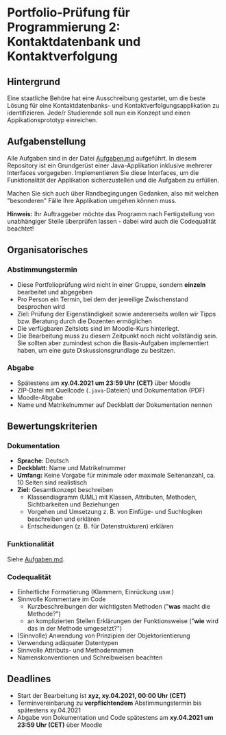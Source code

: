 # Portfolio-Prüfung für Programmierung 2: Kontaktdatenbank und Kontaktverfolgung

## Hintergrund
Eine staatliche Behöre hat eine Ausschreibung gestartet, um die beste Lösung für eine Kontaktdatenbanks- und Kontaktverfolgungsapplikation zu identifizieren. Jede/r Studierende soll nun ein Konzept und einen Appikationsprototyp einreichen.

## Aufgabenstellung
Alle Aufgaben sind in der Datei [Aufgaben.md](Aufgaben.md) aufgeführt.
In diesem Repository ist ein Grundgerüst einer Java-Applikation inklusive mehrerer Interfaces vorgegeben.
Implementieren Sie diese Interfaces, um die Funktionalität der Applikation sicherzustellen und die Aufgaben zu erfüllen.

Machen Sie sich auch über Randbegingungen Gedanken, also mit welchen "besonderen" Fälle Ihre Applikation umgehen können muss.

**Hinweis:** Ihr Auftraggeber möchte das Programm nach Fertigstellung von unabhängiger Stelle überprüfen lassen - dabei wird auch die Codequalität beachtet!

## Organisatorisches

### Abstimmungstermin
- Diese Portfolioprüfung wird nicht in einer Gruppe, sondern **einzeln** bearbeitet und abgegeben
- Pro Person ein Termin, bei dem der jeweilige Zwischenstand besprochen wird
- Ziel: Prüfung der Eigenständigkeit sowie andererseits wollen wir Tipps bzw. Beratung durch die Dozenten ermöglichen
- Die verfügbaren Zeitslots sind im Moodle-Kurs hinterlegt.
- Die Bearbeitung muss zu diesem Zeitpunkt noch nicht vollständig sein. Sie sollten aber zumindest schon die Basis-Aufgaben implementiert haben, um eine gute Diskussionsgrundlage zu besitzen.

### Abgabe
- Spätestens am **xy.04.2021 um 23:59 Uhr (CET)** über Moodle
- ZIP-Datei mit Quellcode (`.java`-Dateien) und Dokumentation (PDF)
- Moodle-Abgabe
- Name und Matrikelnummer auf Deckblatt der Dokumentation nennen

## Bewertungskriterien

### Dokumentation
- **Sprache:** Deutsch
- **Deckblatt:** Name und Matrikelnummer
- **Umfang:** Keine Vorgabe für minimale oder maximale Seitenanzahl, ca. 10 Seiten sind realistisch
- **Ziel:** Gesamtkonzept beschreiben
  - Klassendiagramm (UML) mit Klassen, Attributen, Methoden, Sichtbarkeiten und Beziehungen
  - Vorgehen und Umsetzung z. B. von Einfüge- und Suchlogiken beschreiben und erklären
  - Entscheidungen (z. B. für Datenstrukturen) erklären

### Funktionalität
Siehe [Aufgaben.md](Aufgaben.md).

### Codequalität
- Einheitliche Formatierung (Klammern, Einrückung usw.)
- Sinnvolle Kommentare im Code
  - Kurzbeschreibungen der wichtigsten Methoden ("**was** macht die Methode?")
  - an komplizierten Stellen Erklärungen der Funktionsweise ("**wie** wird das in der Methode umgesetzt?")
- (Sinnvolle) Anwendung von Prinzipien der Objektorientierung
- Verwendung adäquater Datentypen
- Sinnvolle Attributs- und Methodennamen
- Namenskonventionen und Schreibweisen beachten


## Deadlines
- Start der Bearbeitung ist **xyz, xy.04.2021, 00:00 Uhr (CET)**
- Terminvereinbarung zu **verpflichtendem** Abstimmungstermin bis spätestens xy.04.2021
- Abgabe von Dokumentation und Code spätestens am **xy.04.2021 um 23:59 Uhr (CET)** über Moodle
